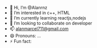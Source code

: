 - 👋 Hi, I’m @Alanrnz
- 👀 I’m interested in c++, HTML
- 🌱 I’m currently learning reactjs,nodejs
- 💞️ I’m looking to collaborate on developer 
- 📫 alanmarcel711@gmail.com
- 😄 Pronouns: ...
- ⚡ Fun fact: 

<!---
Alanrnz/Alanrnz is a ✨ special ✨ repository because its `README.md` (this file) appears on your GitHub profile.
You can click the Preview link to take a look at your changes.
--->
